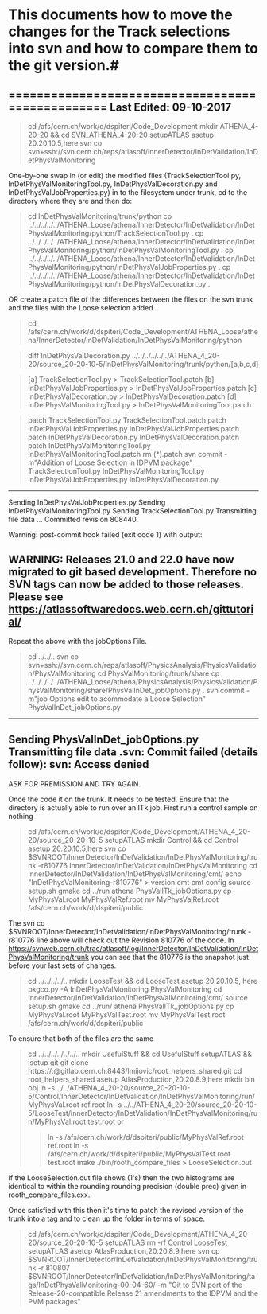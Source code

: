 # This documents how to move the changes for the Track selections into svn and how to compare them to the git version.#
=================================================
Last Edited: 09-10-2017
-------------------------------------------------

> cd /afs/cern.ch/work/d/dspiteri/Code_Development
> mkdir ATHENA_4-20-20 && cd SVN_ATHENA_4-20-20
> setupATLAS
> asetup 20.20.10.5,here
> svn co svn+ssh://svn.cern.ch/reps/atlasoff/InnerDetector/InDetValidation/InDetPhysValMonitoring

One-by-one swap in (or edit) the modified files (TrackSelectionTool.py, InDetPhysValMonitoringTool.py, InDetPhysValDecoration.py and InDetPhysValJobProperties.py) in to the filesystem under trunk, cd to the directory where they are and then do:

> cd InDetPhysValMonitoring/trunk/python
> cp ../../../../../ATHENA_Loose/athena/InnerDetector/InDetValidation/InDetPhysValMonitoring/python/TrackSelectionTool.py .
> cp ../../../../../ATHENA_Loose/athena/InnerDetector/InDetValidation/InDetPhysValMonitoring/python/InDetPhysValMonitoringTool.py .
> cp ../../../../../ATHENA_Loose/athena/InnerDetector/InDetValidation/InDetPhysValMonitoring/python/InDetPhysValJobProperties.py .
> cp ../../../../../ATHENA_Loose/athena/InnerDetector/InDetValidation/InDetPhysValMonitoring/python/InDetPhysValDecoration.py .

OR create a patch file of the differences between the files on the svn trunk 
and the files with the Loose selection added. 
 
> cd /afs/cern.ch/work/d/dspiteri/Code_Development/ATHENA_Loose/athena/InnerDetector/InDetValidation/InDetPhysValMonitoring/python

> diff InDetPhysValDecoration.py ../../../../../../ATHENA_4_20-20/source_20-20-10-5/InDetPhysValMonitoring/trunk/python/[a,b,c,d]

> [a] TrackSelectionTool.py > TrackSelectionTool.patch
> [b] InDetPhysValJobProperties.py > InDetPhysValJobProperties.patch
> [c] InDetPhysValDecoration.py > InDetPhysValDecoration.patch
> [d] InDetPhysValMonitoringTool.py > InDetPhysValMonitoringTool.patch

> patch TrackSelectionTool.py TrackSelectionTool.patch
> patch InDetPhysValJobProperties.py InDetPhysValJobProperties.patch
> patch InDetPhysValDecoration.py InDetPhysValDecoration.patch
> patch InDetPhysValMonitoringTool.py InDetPhysValMonitoringTool.patch
> rm (*).patch
> svn commit -m"Addition of Loose Selection in IDPVM package" TrackSelectionTool.py InDetPhysValMonitoringTool.py InDetPhysValJobProperties.py InDetPhysValDecoration.py
------------------------------------
Sending        InDetPhysValJobProperties.py
Sending        InDetPhysValMonitoringTool.py
Sending        TrackSelectionTool.py
Transmitting file data ...
Committed revision 808440.

Warning: post-commit hook failed (exit code 1) with output:

WARNING: Releases 21.0 and 22.0 have now migrated to git based development.
Therefore no SVN tags can now be added to those releases.
Please see https://atlassoftwaredocs.web.cern.ch/gittutorial/
-----------------------------------

Repeat the above with the jobOptions File.
> cd ../../..
> svn co svn+ssh://svn.cern.ch/reps/atlasoff/PhysicsAnalysis/PhysicsValidation/PhysValMonitoring
> cd PhysValMonitoring/trunk/share
> cp ../../../../../ATHENA_Loose/athena/PhysicsAnalysis/PhysicsValidation/PhysValMonitoring/share/PhysValInDet_jobOptions.py .
> svn commit -m"job Options edit to acommodate a Loose Selection" PhysValInDet_jobOptions.py

-------------------------------------
Sending        PhysValInDet_jobOptions.py
Transmitting file data .svn: Commit failed (details follow):
svn: Access denied
-------------------------------------

ASK FOR PREMISSION AND TRY AGAIN.

Once the code it on the trunk. It needs to be tested. Ensure that the  directory is actually able to run over an ITk job. First run a control sample on nothing

> cd /afs/cern.ch/work/d/dspiteri/Code_Development/ATHENA_4_20-20/source_20-20-10-5
> setupATLAS
> mkdir Control && cd Control
> asetup 20.20.10.5,here
> svn co $SVNROOT/InnerDetector/InDetValidation/InDetPhysValMonitoring/trunk -r810776 InnerDetector/InDetValidation/InDetPhysValMonitoring
> cd InnerDetector/InDetValidation/InDetPhysValMonitoring/cmt/
> echo "InDetPhysValMonitoring-r810776" > version.cmt
> cmt config
> source setup.sh
> gmake
> cd ../run
> athena PhysValITk_jobOptions.py
> cp MyPhysVal.root MyPhysValRef.root
> mv MyPhysValRef.root /afs/cern.ch/work/d/dspiteri/public 

The svn co
$SVNROOT/InnerDetector/InDetValidation/InDetPhysValMonitoring/trunk
-r810776 line above will check out the Revision 810776 of the code. In
https://svnweb.cern.ch/trac/atlasoff/log/InnerDetector/InDetValidation/InDetPhysValMonitoring/trunk
you can see that the 810776 is the snapshot just before your last sets
of changes.

> cd ../../../../..
> mkdir LooseTest && cd LooseTest
> asetup 20.20.10.5, here
> pkgco.py -A InDetPhysValMonitoring PhysValMonitoring
> cd InnerDetector/InDetValidation/InDetPhysValMonitoring/cmt/
> source setup.sh
> gmake
> cd ../run/
> athena PhysValITk_jobOptions.py
> cp MyPhysVal.root MyPhysValTest.root
> mv MyPhysValTest.root /afs/cern.ch/work/d/dspiteri/public 

To ensure that both of the files are the same
> cd ../../../../../../..
> mkdir UsefulStuff && cd UsefulStuff
> setupATLAS && lsetup git
> git clone https://:@gitlab.cern.ch:8443/lmijovic/root_helpers_shared.git
> cd root_helpers_shared
> asetup AtlasProduction,20.20.8.9,here
> mkdir bin obj
> ln -s ../../ATHENA_4_20-20/source_20-20-10-5/Control/InnerDetector/InDetValidation/InDetPhysValMonitoring/run/MyPhysVal.root ref.root
> ln -s ../../ATHENA_4_20-20/source_20-20-10-5/LooseTest/InnerDetector/InDetValidation/InDetPhysValMonitoring/run/MyPhysVal.root test.root
or
> > ln -s /afs/cern.ch/work/d/dspiteri/public/MyPhysValRef.root ref.root
> > ln -s /afs/cern.ch/work/d/dspiteri/public/MyPhysValTest.root test.root
> make
> ./bin/rooth_compare_files > LooseSelection.out

If the LooseSelection.out file shows (1's) then the two histograms are identical to within the rounding rounding precision (double prec) given in rooth_compare_files.cxx.

Once satisfied with this then it's time to patch the revised version of the trunk into a tag and to clean up the folder in terms of space. 

> cd /afs/cern.ch/work/d/dspiteri/Code_Development/ATHENA_4_20-20/source_20-20-10-5
> setupATLAS
> rm -rf Control LooseTest
> setupATLAS
> asetup AtlasProduction,20.20.8.9,here
> svn cp $SVNROOT/InnerDetector/InDetValidation/InDetPhysValMonitoring/trunk -r 810807 $SVNROOT/InnerDetector/InDetValidation/InDetPhysValMonitoring/tags/InDetPhysValMonitoring-00-04-60/ -m "Git to SVN port of the Release-20-compatible Release 21 amendments to the IDPVM and the PVM packages"
 





